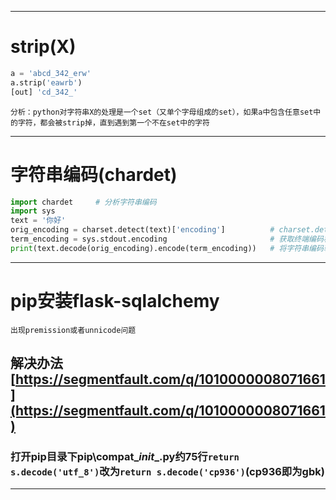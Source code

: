 ***
# strip(X)

````python
a = 'abcd_342_erw'
a.strip('eawrb')
[out] 'cd_342_'
````
`分析：python对字符串X的处理是一个set（又单个字母组成的set），如果a中包含任意set中的字符，都会被strip掉，直到遇到第一个不在set中的字符`
***

# 字符串编码(chardet)
````python
import chardet     # 分析字符串编码
import sys
text = '你好'
orig_encoding = charset.detect(text)['encoding']          # charset.detect()输出的是一个字典
term_encoding = sys.stdout.encoding                       # 获取终端编码格式
print(text.decode(orig_encoding).encode(term_encoding))   # 将字符串编码转换
````
***

# pip安装flask-sqlalchemy
`出现premission或者unnicode问题`
## 解决办法[https://segmentfault.com/q/1010000008071661](https://segmentfault.com/q/1010000008071661)
### 打开pip目录下pip\compat\__init__.py约75行`return s.decode('utf_8')`改为`return s.decode('cp936')`(cp936即为gbk)
***
